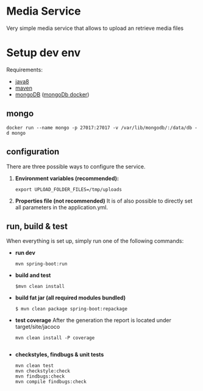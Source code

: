 Media Service
======

Very simple media service that allows to upload an retrieve media files

# Setup dev env
Requirements:
* [java8](http://www.oracle.com/technetwork/java/javase/downloads/index.html)
* [maven](https://maven.apache.org/)
* [mongoDB](https://www.mongodb.com/) ([mongoDb docker](https://hub.docker.com/_/mongo/))

## mongo
```
docker run --name mongo -p 27017:27017 -v /var/lib/mongodb/:/data/db -d mongo
```

## configuration
There are three possible ways to configure the service. 
1. **Environment variables (recommended):**
   
   ```
   export UPLOAD_FOLDER_FILES=/tmp/uploads
   ```

3. **Properties file (not recommended)**
   It is of also possible to directly set all parameters in the application.yml.

## run, build & test
When everything is set up, simply run one of the following commands:

* **run dev**
   ```
   mvn spring-boot:run
   ```

* **build and test**

   ```
   $mvn clean install
   ```

* **build fat jar (all required modules bundled)**

   ```
   $ mvn clean package spring-boot:repackage
   ```

* **test coverage**
   After the generation the report is located under target/site/jacoco

   ```
   mvn clean install -P coverage
   ```
   ```

* **checkstyles, findbugs & unit tests**

    ```
    mvn clean test
    mvn checkstyle:check
    mvn findbugs:check
    mvn compile findbugs:check
    ```

